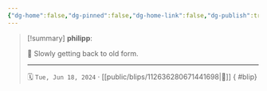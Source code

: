 ```yaml
---
{"dg-home":false,"dg-pinned":false,"dg-home-link":false,"dg-publish":true,"type":"blip","disabled rules":["yaml-title","yaml-title-alias","file-name-heading"],"title":"philipp on mastodon @ 2024-06-18","created-date":"2024-06-18T06:47:27","id":112636280671441700,"updated-date":"2025-05-02T08:50:44","dg-path":"blips/112636280671441698.md","permalink":"/blips/112636280671441698/","dgPassFrontmatter":true}
---
```


> [!summary] **philipp**:
>
> 🏃 Slowly getting back to old form.
> - - -
>
> 🗓️ `Tue, Jun 18, 2024` · [[public/blips/112636280671441698\|🔗]]
{ #blip}

